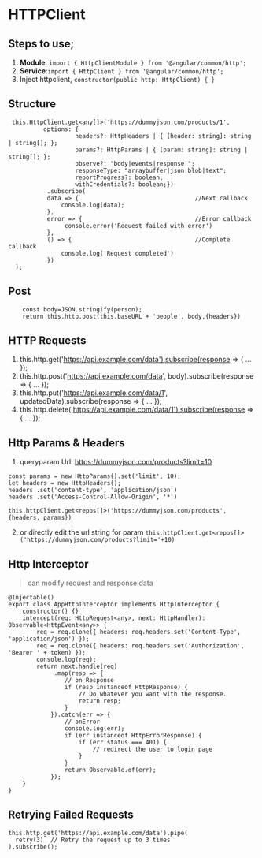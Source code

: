 # HTTPClient

## Steps to use;
1. **Module**: ```import { HttpClientModule } from '@angular/common/http';```  
2. **Service**:```import { HttpClient } from '@angular/common/http';```
3. Inject httpclient, ```constructor(public http: HttpClient) { }```


## Structure
```
 this.HttpClient.get<any[]>('https://dummyjson.com/products/1',
          options: {
                   headers?: HttpHeaders | { [header: string]: string | string[]; };
                   params?: HttpParams | { [param: string]: string | string[]; };
                   observe?: "body|events|response|";
                   responseType: "arraybuffer|json|blob|text";
                   reportProgress?: boolean; 
                   withCredentials?: boolean;})
           .subscribe(
           data => {                                 //Next callback
               console.log(data);
           },
           error => {                                //Error callback
                console.error('Request failed with error')    
           },
           () => {                                   //Complete callback
               console.log('Request completed')
           })
  );
```
## Post
```
    const body=JSON.stringify(person);
    return this.http.post(this.baseURL + 'people', body,{headers})
```

## HTTP Requests
1. this.http.get('https://api.example.com/data').subscribe(response => { ... });
2. this.http.post('https://api.example.com/data', body).subscribe(response => { ... });  
3. this.http.put('https://api.example.com/data/1', updatedData).subscribe(response => { ... });  
4. this.http.delete('https://api.example.com/data/1').subscribe(response => { ... });


## Http Params & Headers
1. queryparam Url: https://dummyjson.com/products?limit=10  

```
const params = new HttpParams().set('limit', 10);
let headers = new HttpHeaders();
headers .set('content-type', 'application/json')
headers .set('Access-Control-Allow-Origin', '*')

this.httpClient.get<repos[]>('https://dummyjson.com/products',{headers, params})
```

2. or directly edit the url string for param 
`this.httpClient.get<repos[]>('https://dummyjson.com/products?limit='+10)` 

## Http Interceptor  
> can modify request and response data  

```
@Injectable()
export class AppHttpInterceptor implements HttpInterceptor {
    constructor() {}
    intercept(req: HttpRequest<any>, next: HttpHandler): Observable<HttpEvent<any>> {
        req = req.clone({ headers: req.headers.set('Content-Type', 'application/json') });
        req = req.clone({ headers: req.headers.set('Authorization', 'Bearer ' + token) });
        console.log(req);
        return next.handle(req)
             .map(resp => {
                // on Response
                if (resp instanceof HttpResponse) {
                    // Do whatever you want with the response.
                    return resp;
                }
            }).catch(err => {
                // onError
                console.log(err);
                if (err instanceof HttpErrorResponse) {
                    if (err.status === 401) {
                        // redirect the user to login page
                    }
                }
                return Observable.of(err);
            });
    }
}
```

## Retrying Failed Requests
```
this.http.get('https://api.example.com/data').pipe(
  retry(3)  // Retry the request up to 3 times
).subscribe();
```
